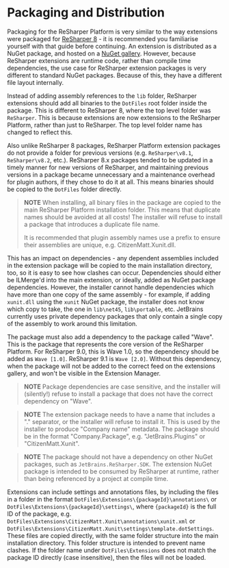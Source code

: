 ---
---

# Packaging and Distribution

Packaging for the ReSharper Platform is very similar to the way extensions were packaged for [ReSharper 8](Packaging8.md) - it is recommended you familiarise yourself with that guide before continuing. An extension is distributed as a NuGet package, and hosted on a [NuGet gallery](https://resharper-plugins.jetbrains.com). However, because ReSharper extensions are runtime code, rather than compile time dependencies, the use case for ReSharper extension packages is very different to standard NuGet packages. Because of this, they have a different file layout internally.

Instead of adding assembly references to the `lib` folder, ReSharper extensions should add all binaries to the `DotFiles` root folder inside the package. This is different to ReSharper 8, where the top level folder was `ReSharper`. This is because extensions are now extensions to the ReSharper Platform, rather than just to ReSharper. The top level folder name has changed to reflect this.

Also unlike ReSharper 8 packages, ReSharper Platform extension packages do not provide a folder for previous versions (e.g. `ReSharper\v8.1`, `ReSharper\v8.2`, etc.). ReSharper 8.x packages tended to be updated in a timely manner for new versions of ReSharper, and maintaining previous versions in a package became unnecessary and a maintenance overhead for plugin authors, if they chose to do it at all. This means binaries should be copied to the `DotFiles` folder directly.

> **NOTE** When installing, all binary files in the package are copied to the main ReSharper Platform installation folder. This means that duplicate names should be avoided at all costs! The installer will refuse to install a package that introduces a duplicate file name.
> 
> It is recommended that plugin assembly names use a prefix to ensure their assemblies are unique, e.g. CitizenMatt.Xunit.dll.

This has an impact on dependencies - any dependent assemblies included in the extension package will be copied to the main installation directory, too, so it is easy to see how clashes can occur. Dependencies should either be ILMerge'd into the main extension, or ideally, added as NuGet package dependencies. However, the installer cannot handle dependencies which have more than one copy of the same assembly - for example, if adding `xunit.dll` using the `xunit` NuGet package, the installer does not know which copy to take, the one in `lib\net45`, `lib\portable`, etc. JetBrains currently uses private dependency packages that only contain a single copy of the assembly to work around this limitation.

The package must also add a dependency to the package called "Wave". This is the package that represents the core version of the ReSharper Platform. For ReSharper 9.0, this is Wave 1.0, so the dependency should be added as `Wave [1.0]`. ReSharper 9.1 is `Wave [2.0]`. Without this dependency, when the package will not be added to the correct feed on the extensions gallery, and won't be visible in the Extension Manager.

> **NOTE** Package dependencies are case sensitive, and the installer will (silently!) refuse to install a package that does not have the correct dependency on "Wave".

> **NOTE** The extension package needs to have a name that includes a "." separator, or the installer will refuse to install it. This is used by the installer to produce "Company name" metadata. The package should be in the format "Company.Package", e.g. "JetBrains.Plugins" or "CitizenMatt.Xunit".

> **NOTE** The package should not have a dependency on other NuGet packages, such as `JetBrains.ReSharper.SDK`. The extension NuGet package is intended to be consumed by ReSharper at runtime, rather than being referenced by a project at compile time.

Extensions can include settings and annotations files, by including the files in a folder in the format `DotFiles\Extensions\{packageId}\annotations\` or `DotFiles\Extensions\{packageId}\settings\`, where `{packageId}` is the full ID of the package, e.g. `DotFiles\Extensions\CitizenMatt.Xunit\annotations\xunit.xml` or `DotFiles\Extensions\CitizenMatt.Xunit\settings\template.dotSettings`. These files are copied directly, with the same folder structure into the main installation directory. This folder structure is intended to prevent name clashes. If the folder name under `DotFiles\Extensions` does not match the package ID directly (case insensitive), then the files will not be loaded.

